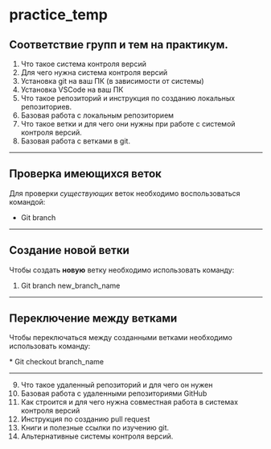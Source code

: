# practice_temp

## Соответствие групп и тем на практикум.

1. Что такое система контроля версий
2. Для чего нужна система контроля версий
3. Установка git на ваш ПК (в зависимости от системы)
4. Установка VSCode на ваш ПК
5. Что такое репозиторий и инструкция по созданию локальных репозиториев.
6. Базовая работа с локальным репозиторием
7. Что такое ветки и для чего они нужны при работе с системой контроля версий.
8. Базовая работа с ветками в git.

***
## Проверка имеющихся веток
Для проверки *существующих* веток необходимо воспользоваться командой:

* Git branch
***
## Создание новой ветки

Чтобы создать **новую** ветку необходимо использовать команду:

1. Git branch new_branch_name
***
## Переключение между ветками

Чтобы переключаться между созданными ветками необходимо использовать команду:

\* Git checkout branch_name

***

9. Что такое удаленный репозиторий и для чего он нужен
10. Базовая работа с удаленными репозиториями GitHub
11. Как строится и для чего нужна совместная работа в системах контроля версий
12. Инструкция по созданию pull request
13. Книги и полезные ссылки по изучению git.
14. Альтернативные системы контроля версий.
